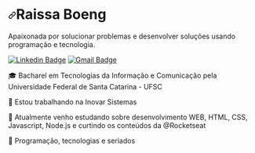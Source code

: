 <h1><a id="user-content-raissa-boeng" class="anchor" aria-hidden="true" href="#raissa-boeng"><svg class="octicon octicon-link" viewBox="0 0 16 16" version="1.1" width="16" height="16" aria-hidden="true"><path fill-rule="evenodd" d="M7.775 3.275a.75.75 0 001.06 1.06l1.25-1.25a2 2 0 112.83 2.83l-2.5 2.5a2 2 0 01-2.83 0 .75.75 0 00-1.06 1.06 3.5 3.5 0 004.95 0l2.5-2.5a3.5 3.5 0 00-4.95-4.95l-1.25 1.25zm-4.69 9.64a2 2 0 010-2.83l2.5-2.5a2 2 0 012.83 0 .75.75 0 001.06-1.06 3.5 3.5 0 00-4.95 0l-2.5 2.5a3.5 3.5 0 004.95 4.95l1.25-1.25a.75.75 0 00-1.06-1.06l-1.25 1.25a2 2 0 01-2.83 0z"></path></svg></a>Raissa Boeng</h1>

Apaixonada por solucionar problemas e desenvolver soluções usando programação e tecnologia.

[![Linkedin Badge](https://img.shields.io/badge/-RaissaBoeng-blue?style=flat-square&logo=Linkedin&logoColor=white&link=https://www.linkedin.com/in/raissa-boeng-da-silva-a380a1157/)](https://www.linkedin.com/in/raissa-boeng-da-silva-a380a1157/)   [![Gmail Badge](https://img.shields.io/badge/-raissa.boeng@gmail.com-c14438?style=flat-square&logo=Gmail&logoColor=white&link=mailto:raissa.boeng@gmail.com)](mailto:raissa.boeng@gmail.com)

<p>🎓 Bacharel em Tecnologias da Informação e Comunicação pela Universidade Federal de Santa Catarina - UFSC </p>
<p>🔭 Estou trabalhando na Inovar Sistemas </p>
<p>🌱 Atualmente venho estudando sobre desenvolvimento WEB, HTML, CSS, Javascript, Node.js e curtindo os conteúdos da @Rocketseat </p>
<p>💜 Programação, tecnologias e seriados </p>



